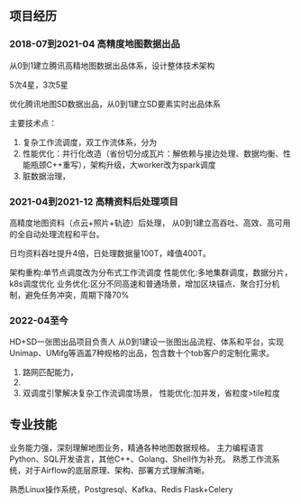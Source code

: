 
## 项目经历

### 2018-07到2021-04 高精度地图数据出品

从0到1建立腾讯高精地图数据出品体系，设计整体技术架构

5次4星，3次5星

优化腾讯地图SD数据出品，从0到1建立SD要素实时出品体系

主要技术点：

1. 复杂工作流调度，双工作流体系，分为
2. 性能优化：并行化改造（省份切分成瓦片：解依赖与接边处理、数据均衡、性能瓶颈C++重写），架构升级，大worker改为spark调度
3. 脏数据治理，

### 2021-04到2021-12 高精资料后处理项目

高精度地图资料（点云+照片+轨迹）后处理， 从0到1建立高吞吐、高效、高可用的全自动处理流程和平台。

日均资料吞吐提升4倍，日处理数据量100T，峰值400T。

架构重构:单节点调度改为分布式工作流调度
性能优化:多地集群调度，数据分片，k8s调度优化
业务优化:区分不同高速和普通场景，增加区块锚点、聚合打分机制，避免任务冲突，周期下降70%


### 2022-04至今

HD+SD一张图出品项目负责人
从0到1建设一张图出品流程、体系和平台，实现Unimap、UMifg等涵盖7种规格的出品，包含数十个tob客户的定制化需求。

1. 路网匹配能力，
2. 
3. 双调度引擎解决复杂工作流调度场景，
性能优化:加并发，省粒度>tile粒度


## 专业技能

业务能力强，深刻理解地图业务，精通各种地图数据规格。
主力编程语言Python、SQL开发语言，其他C++、Golang、Shell作为补充。
熟悉工作流系统，对于Airflow的底层原理、架构、部署方式理解清晰。

熟悉Linux操作系统，Postgresql、Kafka、Redis
Flask+Celery

